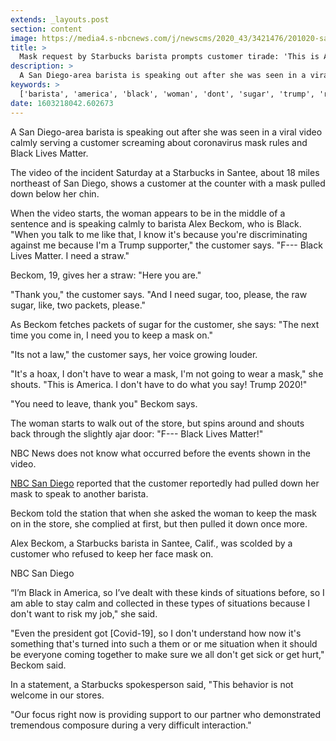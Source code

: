 ```yaml
--- 
extends: _layouts.post 
section: content 
image: https://media4.s-nbcnews.com/j/newscms/2020_43/3421476/201020-san-diego-barista-mn-0838_5b5f5bac7a0b6480f59f417cbb80620c.nbcnews-fp-1200-630.jpg 
title: > 
  Mask request by Starbucks barista prompts customer tirade: 'This is America ... Trump 2020!' 
description: > 
  A San Diego-area barista is speaking out after she was seen in a viral video calmly serving a customer screaming about coronavirus mask rules and Black Lives Matter."And I need sugar, too, please, the raw sugar, like, two packets, please.""It's a hoax, I don't have to wear a mask, I'm not going to wear a mask," she shouts.NBC San Diego reported that the customer reportedly had pulled down her mask to speak to another barista.Alex Beckom, a Starbucks barista in Santee, Calif., was scolded by a customer who refused to keep her face mask on. 
keywords: > 
  ['barista', 'america', 'black', 'woman', 'dont', 'sugar', 'trump', 'request', 'mask', '2020', 'need', 'beckom', 'prompts', 'customer', 'starbucks', 'san', 'video', 'tirade'] 
date: 1603218042.602673 
--- 
```

<div><p class="endmarkEnabled">A San Diego-area barista is speaking out after she was seen in a viral video calmly serving a customer screaming about coronavirus mask rules and Black Lives Matter.</p><p class="endmarkEnabled">The video of the incident Saturday at a Starbucks in Santee, about 18 miles northeast of San Diego, shows a customer at the counter with a mask pulled down below her chin.</p><p></p><p id="taboolaReadMoreBelow"></p><p class="endmarkEnabled">When the video starts, the woman appears to be in the middle of a sentence and is speaking calmly to barista Alex Beckom, who is Black. "When you talk to me like that, I know it's because you're discriminating against me because I'm a Trump supporter," the customer says. "F--- Black Lives Matter. I need a straw."</p><p class="endmarkEnabled">Beckom, 19, gives her a straw: "Here you are."</p><p class="endmarkEnabled">"Thank you," the customer says. "And I need sugar, too, please, the raw sugar, like, two packets, please."</p><p class="endmarkEnabled">As Beckom fetches packets of sugar for the customer, she says: "The next time you come in, I need you to keep a mask on."</p><p></p><p class="endmarkEnabled">"Its not a law," the customer says, her voice growing louder.</p><p class="endmarkEnabled">"It's a hoax, I don't have to wear a mask, I'm not going to wear a mask," she shouts. "This is America. I don't have to do what you say! Trump 2020!"</p><p class="endmarkEnabled">"You need to leave, thank you" Beckom says.</p><p class="endmarkEnabled">The woman starts to walk out of the store, but spins around and shouts back through the slightly ajar door: "F--- Black Lives Matter!"</p><p></p><p class="endmarkEnabled">NBC News does not know what occurred before the events shown in the video.</p><p class="endmarkEnabled"><a href="https://www.nbcsandiego.com/news/local/santee-barista-brushes-off-racist-anti-mask-tirade-from-customer-who-to-cover-up/2427377/" target="_blank">NBC San Diego</a> reported that the customer reportedly had pulled down her mask to speak to another barista.</p><p class="endmarkEnabled">Beckom told the station that when she asked the woman to keep the mask on in the store, she complied at first, but then pulled it down once more.</p><p class="lazyload-placeholder"></p><p class="caption__container">Alex Beckom, a Starbucks barista in Santee, Calif., was scolded by a customer who refused to keep her face mask on.</p><p class="caption__source">NBC San Diego</p><p class="endmarkEnabled">&#8220;I&#8217;m Black in America, so I&#8217;ve dealt with these kinds of situations before, so I am able to stay calm and collected in these types of situations because I don't want to risk my job," she said.</p><p></p><p class="endmarkEnabled">"Even the president got [Covid-19], so I don't understand how now it's something that's turned into such a them or or me situation when it should be everyone coming together to make sure we all don't get sick or get hurt," Beckom said.</p><p class="endmarkEnabled">In a statement, a Starbucks spokesperson said, "This behavior is not welcome in our stores.</p><p class="endmarkEnabled">"Our focus right now is providing support to our partner who demonstrated tremendous composure during a very difficult interaction."</p></div>